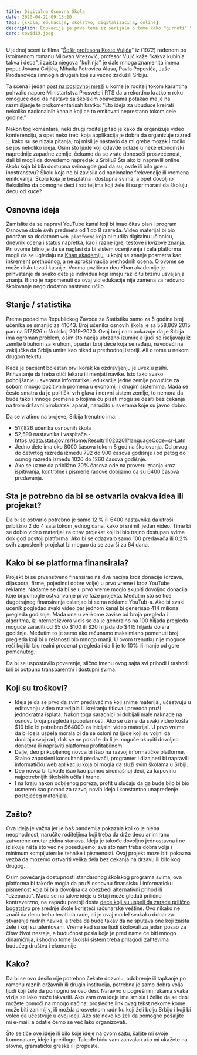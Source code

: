 ```yaml
---
title: Digitalna Osnovna Škola
date: 2020-04-21 09:15:10
tags: [skola, edukacija, skolstvo, digitalizacija, online]
description: Edukacije je prva tema iz serijala o tome kako "gurnuti" Srbiju u 21 vek.  
card: covid19.jpeg
---
```


U jednoj sceni iz filma "[Šešir profesora Koste Vujića](https://www.youtube.com/watch?v=NWCZAMd1WL8)" iz (1972) rađenom po istoimenom romanu Milovan Vitezović, profesor Vujić kaže "kakva kuhinja takva i deca", i zaista njegova "kuhinja" je dale mnoga znamenita imena poput Jovana Cvijića, Mihaila Petrovića Alasa, Pavla Popovića, Jaše Prodanovića i mnogih drugeih koji su večno zadužili Srbiju. 

Ta scena i jedan [post na poslovnoj mreži](https://www.linkedin.com/posts/darkodrazovic_%D0%BC%D0%BE%D1%80%D0%B0%D0%BC-%D0%BF%D1%80%D0%B8%D0%B7%D0%BD%D0%B0%D1%82%D0%B8-%D0%B4%D0%B0-%D1%98%D0%B5-%D0%BE%D0%B2%D0%B0-%D1%88%D0%BA%D0%BE%D0%BB%D0%B0-%D0%BF%D1%80%D0%B5%D0%BA%D0%BE-%D1%80%D1%82%D1%81-%D0%B0-activity-6647854312577867776-hawo/) u kome je roditelj tokom karantina pohvalio napore Ministartstva Prosvete i RTS da u rekordno kratkom roku omoguće deci da nastave sa školskim obavezama potakao me je na razmišljanje te prokomentarisah kratko: "Eto ideja za ubuduce kreirati nekoliko nacionalnih kanala koji ce to emitovati neprestano tokom cele godine."

Nakon tog komentara, neki drugi roditelj pitao je kako da organizuje video konferenciju, a opet neko treći koja applikacija je dobra da organizuje razred ... kako su se nizala pitanja, roj misli je nastavio da mi grebe mozak i rodilo se jos nekoliko ideja. Osim što ljude koji odavde odlaze u neke ekonomski naprednije zapadne zemlje, čekamo da se vrate donoseći prosvećenost, dali bi mogli da dovedemo napredak u Srbiju?
Šta ako bi napravili online školu koja bi bila dostupna svima gde god da su, ovde ili bilo gde u inostranstvu?
Školu koja ne bi zavisila od nacionalne frekvencije ili vremena emitovanja. Školu koja je besplatna i dostupna svima, a opet dovoljno fleksibilna da pomogne deci i roditeljima koji žele ili su primorani da školuju decu od kuće?

## Osnovna ideja
Zamislite da se napravi YouTube kanal koji bi imao čitav plan i program Osnovne skole svih predmeta od 1 do 8 razreda. Video materijal bi bio podržan sa dodatnom `web platforme` koja bi nudila digitalnu učionicu, dnevnik ocena i status napretka, kao i razne igre, testove i kvizove znanja. Pri ovome bitno je da se naglasi da bi sistem ocenjivanja i cela platforma mogli da se ugledaju na [Khan akademiju](https://www.khanacademy.org/), u kojoj se znanje posmatra kao inkrement prethodnog, a ne aproksimacija prethodnih ocena. O ovome se može diskutovati kasnije. Veoma pozitivan deo Khan akademije je prihvatanje da svako dete je individua koja imaju različitu brzinu usvajanja znanja. Bitno je napomenuti da ovaj vid edukacije nije zamena za redovno školovanje nego dodatno nastavno učilo.


## Stanje / statistika
Prema podacima Republickog Zavoda za Statistiku samo za 5 godina broj učenika se smanjio za 41043. Broj učenika osnovih škola je sa 558,869 2015 pao na 517,826 u školskoj 2019-2020. Ovaj broj nam pokazuje da je Srbija ima ogroman problem, osim što nacija ubrzano izumire a ljudi se iseljavaju iz zemlje trbuhom za kruhom, opada i broj dece koja se rađaju, navodeći na zaključka da Srbija umire kao nikad u prethodnoj istoriji. Ali o tome u nekom drugom tekstu.

Kada je pacijent bolestan prvi korak ka ozdravljenju je uvek u psihi. Prihvatanje da treba otići lekaru ili menjati navike. Isto tako svako poboljšanje u sverama informatike i edukacije jedne zemlje povućiće za sobom mnogo pozitivnih promena u ekonomiji i drugim sistemima. Mada se često smatra da je politički vrh glava i nervni sistem zemlje, to nemora da bude tako i mnoge promene o kojima ću pisati mogu se desiti bez čekanja na trom državni birokratski aparat, naručito u sverama koje su javno dobro.

Da se vratimo na brojeve, Srbija trenutno ima:
- 517,826 učenika osnovnih škola
- 52,599 nastavnika i vaspitača - https://data.stat.gov.rs/Home/Result/11020201?languageCode=sr-Latn
- Jedno dete ima oko 8000 časova tokom 8 godina školovanja. Od prvog do četvrtog razreda između 792 do 900 časova godišnje i od petog do osmog razreda između 1026 do 1260 časova godišnje.
- Ako se uzme da približno 20% časova ode na proveru znanja kroz ispitivanja, kontrolne i pismene radove dobijamo da su 6400 časova predavanja.


## Sta je potrebno da bi se ostvarila ovakva idea ili projekat?
Da bi se ostvario potrebno je samo 12 % ili 6400 nastavnika da utroši približno 2 do 4 sata tokom jednog dana, kako bi snimili jedan video. Time bi se dobio video materijal za citav projekat koji bi bio trajno dostupan svima dok god postoji platforma.
Ako bi se odazvalo samo 100 predavača ili 0.2% svih zaposlenih projekat bi mogao da se završi za 64 dana.


## Kako bi se platforma finansirala?
Projekt bi se prvenstveno finansirao na dva nacina kroz donacije (drzava, dijaspora, firme, pojedinci dobre volje) u prvo vreme i kroz YouTube reklame. 
Nadame se da bi se u prvo vreme moglo skupiti dovoljno donacija koje bi pomogle ostvarivanje prve faze projekta.
Međutim sto se tice dugotrajnog finansiranja oslanjao bi se na reklame YouTub-a.
Ako bi svaki ucenik pogledao svaki video bar jednom kanal bi generisao 414 miliona pregleda godisnje.
Mada one u velikome zavise od broja pregleda i algoritma, iz internet izvora vidis se da je generalno na 100 hiljada pregleda moguće zaraditi od $5 do $100 ili $20 hiljada do $415 hiljada dolara godišnje. Međutim to je samo ako računamo maksimlano pomenuti broj pregleda koji bi u relanosti bio mnogo manji.
U ovom trenutku nije moguce reći koji bi bio realni procenat pregleda i da li je to 10% ili manje od gore pomenutog.

Da bi se uspostavilo poverenje, slično imenu ovog sajta svi prihodi i rashodi bili bi potpuno transparentni i dostupni svima. 


## Koji su troškovi? 
- Ideja je da se prvo da svim predavačima koji snime materijal, učestvuju u editovanju video materijala ili kreiranju titlova i prveoda pruži jednokratna isplata. Nakon toga saradnici bi dobijali male naknade na osnovu broja pregleda i popularnosti. Ako se uzme da svaki video košta $10 bilo bi potrebno $64000 za inicijalni video materijal. U prvo vreme da bi ideja uspela morala bi da se osloni na ljude koji su voljni da doniraju svoj rad, dok se ne pokaže da li je moguće okupiti dovoljno donatora ili napraviti platformu profitabilnom.
- Dalje, deo prikupljenog novca bi išao na razvoj informatičke platforme. Stalno zaposleni konsultanti predavači, programer i dizajneri bi napravili informatičku web aplikaciju koja bi mogla da služi svim školama u Srbiji.
- Deo novca bi takođe išao kao pomoć siromašnoj deci, za kupovinu najpotrebnijih školskih učila i hrane.
- I na kraju nakon odbijenog poreza, profit u slučaju da ga bude bilo bi bio usmeren kao pomoć za razvoj novih ideja i konstantno unapređenje postojećeg materijala.


## Zašto?
Ova ideja je važna jer je baš pandemija pokazala koliko je njena neophodnost, naručito roditeljima koji treba da drže decu animiranu zatvorene unutar zidina stanova. Ideja je takođe dovoljno jednostavna i ne iziskuje ništa što već ne posedujemo; sve sto nam treba dobra volja i minimum kompijuterske tehnike i pismenosti. Ovaj projekt moze biti pokazna vezba da mozemo ostvariti velika dela bez cekanja na drzavu ili bilo kog drugog. 

Osim povećanja dostupnosti standardnog školskog programa svima, ova platforma bi takođe mogla da pruži osnovnu finansisku i informaticku pismenost koja bi bila dovoljna da obezbedi alternativni prihod ili "džeparac". Mada se na takve ideje u Srbiji može gledati prilično kontraverzno, na zapadu postoji dosta [dece koji su uspeli da zarade prilično bogatstvo](https://due.com/blog/25-kids-made-1-million-graduating-high-school/) pre srednje škole koristeći računarske veštine. Ovo nikako ne znači da decu treba terati da rade, ali je ovaj model svakako dobar za stvaranje radnih navika, a treba da bude takav da ne sputava one koji zaista žele i koji su talentovani. Vreme kad su se ljudi školovali za jedan posao za čitav život nestaje, a budućnost posla koje je pred name će biti mnogo dinamičnija, i shodno tome školski sistem treba prilagodi zahtevima budućeg društva i ekonomije. 


## Kako?
Da bi se ovo desilo nije potrebno čekate dozvolu, odobrenje ili tapkanje po ramenu raznih državnih ili drugih institucija, potrebna je samo dobra volja ljudi koji žele da pomognu se ovo desi. Naravno u pogrešnim rukama svaka vizija se lako može iskvariti. Ako vam ova ideja ima smisla i želite da se desi možete pomoći na mnogo načina: prosledite link ovag tekst nekome kome može biti zanimljiv, ili možda prosvetnom radniku koji želi bolju Srbiju i koji bi voleo da učestvuje u ovoj ideji. 
Ako ste neko ko želi da pomogne pošaljite mi e-mail, a odatle ćemo se već lako organizovati.


Što se tiče ove ideje ili bilo koje ideje na ovom sajtu, šaljite mi svoje komenatare, ideje i predloge. Takođe biću vam zahvalan ako mi ukažete na slovne, gramatičke greške ili propuste.
